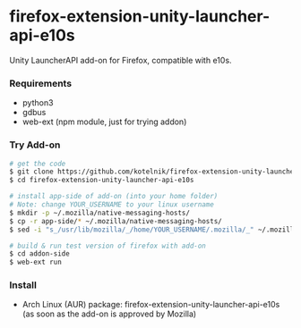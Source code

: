 # firefox-extension-unity-launcher-api-e10s
Unity LauncherAPI add-on for Firefox, compatible with e10s.

### Requirements
  - python3
  - gdbus
  - web-ext (npm module, just for trying addon)

### Try Add-on

```sh
# get the code
$ git clone https://github.com/kotelnik/firefox-extension-unity-launcher-api-e10s
$ cd firefox-extension-unity-launcher-api-e10s

# install app-side of add-on (into your home folder)
# Note: change YOUR_USERNAME to your linux username
$ mkdir -p ~/.mozilla/native-messaging-hosts/
$ cp -r app-side/* ~/.mozilla/native-messaging-hosts/
$ sed -i "s_/usr/lib/mozilla/_/home/YOUR_USERNAME/.mozilla/_" ~/.mozilla/native-messaging-hosts/launcher_api_firefox_stdin.py.json

# build & run test version of firefox with add-on
$ cd addon-side
$ web-ext run
```

### Install
  - Arch Linux (AUR) package: firefox-extension-unity-launcher-api-e10s (as soon as the add-on is approved by Mozilla)
